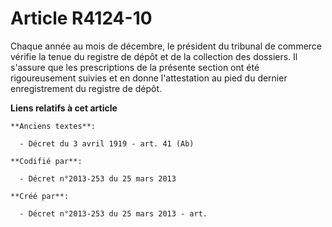 # Article R4124-10

Chaque année au mois de décembre, le président du tribunal de commerce vérifie la tenue du registre de dépôt et de la
collection des dossiers. Il s'assure que les prescriptions de la présente section ont été rigoureusement suivies et en donne
l'attestation au pied du dernier enregistrement du registre de dépôt.

**Liens relatifs à cet article**

	**Anciens textes**:

	  - Décret du 3 avril 1919 - art. 41 (Ab)

	**Codifié par**:

	  - Décret n°2013-253 du 25 mars 2013

	**Créé par**:

	  - Décret n°2013-253 du 25 mars 2013 - art.
